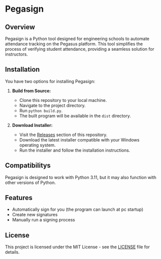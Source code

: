 # Pegasign

## Overview
Pegasign is a Python tool designed for engineering schools to automate attendance tracking on the Pegasus platform. This tool simplifies the process of verifying student attendance, providing a seamless solution for instructors.

## Installation
You have two options for installing Pegasign:

1. **Build from Source:**
   - Clone this repository to your local machine.
   - Navigate to the project directory.
   - Run `python build.py`.
   - The built program will be available in the `dist` directory.

2. **Download Installer:**
   - Visit the [Releases](https://github.com/MageScript/pegasign/releases) section of this repository.
   - Download the latest installer compatible with your Windows operating system.
   - Run the installer and follow the installation instructions.


## Compatibilitys
Pegasign is designed to work with Python 3.11, but it may also function with other versions of Python. 

## Features
- Automatically sign for you (the program can launch at pc startup)
- Create new signatures
- Manually run a signing process

## License
This project is licensed under the MIT License - see the [LICENSE](LICENSE) file for details.
